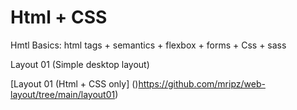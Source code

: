 # Html + CSS

Hmtl Basics: html tags + semantics + flexbox + forms + Css + sass


Layout 01 (Simple desktop layout)

[Layout 01 (Html + CSS only] ()https://github.com/mripz/web-layout/tree/main/layout01)
